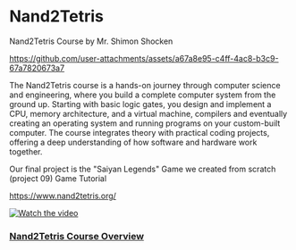# Nand2Tetris
Nand2Tetris Course by Mr. Shimon Shocken

https://github.com/user-attachments/assets/a67a8e95-c4ff-4ac8-b3c9-67a7820673a7

The Nand2Tetris course is a hands-on journey through computer science and engineering, where you build a complete computer system from the ground up.
Starting with basic logic gates, you design and implement a CPU, memory architecture, and a virtual machine, compilers and eventually creating an operating system and running programs on your custom-built computer.
The course integrates theory with practical coding projects, offering a deep understanding of how software and hardware work together.

Our final project is the "Saiyan Legends" Game we created from scratch (project 09)
Game Tutorial

https://www.nand2tetris.org/

[![Watch the video](https://img.youtube.com/vi/wTl5wRDT0CU/maxresdefault.jpg)](https://youtu.be/wTl5wRDT0CU)

### [Nand2Tetris Course Overview](https://youtu.be/wTl5wRDT0CU)



